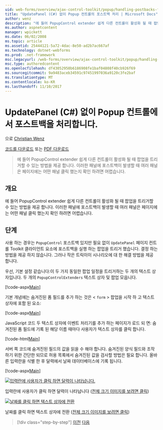 ```yaml
---
uid: web-forms/overview/ajax-control-toolkit/popup/handling-postbacks-from-a-popup-control-without-an-updatepanel-cs
title: "UpdatePanel (C#) 없이 Popup 컨트롤의 포스트백 처리 | Microsoft Docs"
author: wenz
description: "에 들어 PopupControl extender 쉽게 다른 컨트롤이 활성화 될 때 팝업을 트리거할 수 있는 방법을 제공 합니다. 포스트백 su에서 발생 하면..."
ms.author: aspnetcontent
manager: wpickett
ms.date: 06/02/2008
ms.topic: article
ms.assetid: 25444121-5a72-4dac-8e50-ad2b7ac667af
ms.technology: dotnet-webforms
ms.prod: .net-framework
msc.legacyurl: /web-forms/overview/ajax-control-toolkit/popup/handling-postbacks-from-a-popup-control-without-an-updatepanel-cs
msc.type: authoredcontent
ms.openlocfilehash: df43052950b6186908fe1baf04808f40cb926f69
ms.sourcegitcommit: 9a9483aceb34591c97451997036a9120c3fe2baf
ms.translationtype: MT
ms.contentlocale: ko-KR
ms.lasthandoff: 11/10/2017
---
```

<a name="handling-postbacks-from-a-popup-control-without-an-updatepanel-c"></a>UpdatePanel (C#) 없이 Popup 컨트롤에서 포스트백을 처리합니다.
====================
으로 [Christian Wenz](https://github.com/wenz)

[코드를 다운로드](http://download.microsoft.com/download/9/3/f/93f8daea-bebd-4821-833b-95205389c7d0/PopupControl3.cs.zip) 또는 [PDF 다운로드](http://download.microsoft.com/download/2/d/c/2dc10e34-6983-41d4-9c08-f78f5387d32b/popupcontrol3CS.pdf)

> 에 들어 PopupControl extender 쉽게 다른 컨트롤이 활성화 될 때 팝업을 트리거할 수 있는 방법을 제공 합니다. 이러한 패널에 포스트백이 발생할 때 여러 패널은 페이지에는 어떤 패널 클릭 했는지 확인 하려면 어렵습니다.


## <a name="overview"></a>개요

에 들어 PopupControl extender 쉽게 다른 컨트롤이 활성화 될 때 팝업을 트리거할 수 있는 방법을 제공 합니다. 이러한 패널에 포스트백이 발생할 때 여러 패널은 페이지에는 어떤 패널 클릭 했는지 확인 하려면 어렵습니다.

## <a name="steps"></a>단계

사용 하는 경우는 `PopupControl` 포스트백 있지만 필요 없이 `UpdatePanel` 페이지 컨트롤 Toolkit 클라이언트 요소에 포스트백을 실행 하는 팝업을 트리거 했습니다. 결정 하는 방법을 제공 하지 않습니다. 그러나 작은 트릭이이 시나리오에 대 한 해결 방법을 제공 합니다.

우선, 기본 설정 같습니다:이 두 가지 동일한 팝업 일정을 트리거하는 두 개의 텍스트 상자입니다. 두 개의 `PopupControlExtenders` 텍스트 상자 및 팝업 모읍니다.

[!code-aspx[Main](handling-postbacks-from-a-popup-control-without-an-updatepanel-cs/samples/sample1.aspx)]

기본 개념에는 숨겨진된 폼 필드를 추가 하는 것은 &lt; `form` &gt; 팝업을 시작 하 고 텍스트 상자에 포함 된 요소:

[!code-aspx[Main](handling-postbacks-from-a-popup-control-without-an-updatepanel-cs/samples/sample2.aspx)]

JavaScript 코드 두 텍스트 상자에 이벤트 처리기를 추가 하는 페이지가 로드 되 면: 숨겨진된 폼 필드에 기록 된 해당 이름 때마다 사용자가 텍스트 상자를 클릭 합니다.

[!code-html[Main](handling-postbacks-from-a-popup-control-without-an-updatepanel-cs/samples/sample3.html)]

서버 쪽 코드에 숨겨진된 필드의 값을 읽을 수 해야 합니다. 숨겨진된 양식 필드와 조작 하기 위한 간단한 되므로 허용 목록에서 숨겨진된 값을 검사할 방법은 필요 합니다. 올바른 입력란을 식별 한 후 달력에서 날짜 데이터베이스에 기록 됩니다.

[!code-aspx[Main](handling-postbacks-from-a-popup-control-without-an-updatepanel-cs/samples/sample4.aspx)]


[![입력란에 사용자가 클릭 하면 달력이 나타납니다.](handling-postbacks-from-a-popup-control-without-an-updatepanel-cs/_static/image2.png)](handling-postbacks-from-a-popup-control-without-an-updatepanel-cs/_static/image1.png)

입력란에 사용자가 클릭 하면 달력이 나타납니다 ([전체 크기 이미지를 보려면 클릭](handling-postbacks-from-a-popup-control-without-an-updatepanel-cs/_static/image3.png))


[![날짜를 클릭 하면 텍스트 상자에 전환](handling-postbacks-from-a-popup-control-without-an-updatepanel-cs/_static/image5.png)](handling-postbacks-from-a-popup-control-without-an-updatepanel-cs/_static/image4.png)

날짜를 클릭 하면 텍스트 상자에 전환 ([전체 크기 이미지를 보려면 클릭](handling-postbacks-from-a-popup-control-without-an-updatepanel-cs/_static/image6.png))

>[!div class="step-by-step"]
[이전](handling-postbacks-from-a-popup-control-with-an-updatepanel-cs.md)
[다음](using-multiple-popup-controls-vb.md)
